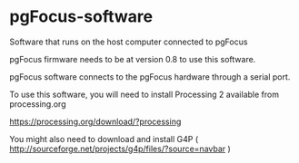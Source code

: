 pgFocus-software
================

Software that runs on the host computer connected to pgFocus

pgFocus firmware needs to be at version 0.8 to use this software.

pgFocus software connects to the pgFocus hardware through a serial port.

To use this software, you will need to install Processing 2 available from processing.org

https://processing.org/download/?processing

You might also need to download and install G4P ( http://sourceforge.net/projects/g4p/files/?source=navbar )

